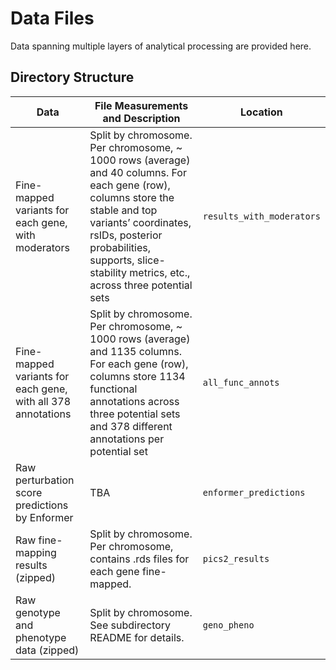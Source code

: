 # Data Files

Data spanning multiple layers of analytical processing are provided here. 

## Directory Structure

| Data                                                         | File Measurements and Description                                                                                                                                                                                                                  | Location                |
| ------------------------------------------------------------ | -------------------------------------------------------------------------------------------------------------------------------------------------------------------------------------------------------------------------------------------------- | ----------------------- |
| Fine-mapped variants for each gene, with moderators          | Split by chromosome. Per chromosome, ~ 1000 rows (average) and 40 columns. For each gene (row), columns store the stable and top variants’ coordinates, rsIDs, posterior probabilities, supports, slice-stability metrics, etc., across three potential sets | `results_with_moderators` |
| Fine-mapped variants for each gene, with all 378 annotations | Split by chromosome. Per chromosome, ~ 1000 rows (average) and 1135 columns. For each gene (row), columns store 1134 functional annotations across three potential sets and 378 different annotations per potential set                                      | `all_func_annots`         |
| Raw perturbation score predictions by Enformer               | TBA                                                                                                                                                                                                                                                | `enformer_predictions`   |
| Raw fine-mapping results (zipped)                            | Split by chromosome. Per chromosome, contains .rds files for each gene fine-mapped.                                                                                                                                                                | `pics2_results`           |
| Raw genotype and phenotype data (zipped)                     | Split by chromosome. See subdirectory README for details.                                                                                                                                                                                          | `geno_pheno`              |